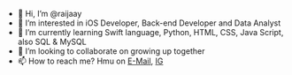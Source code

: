 - 👋 Hi, I’m @raijaay
- 👀 I’m interested in iOS Developer, Back-end Developer and Data Analyst 
- 🌱 I’m currently learning Swift language, Python, HTML, CSS, Java Script, also SQL & MySQL
- 💞️ I’m looking to collaborate on growing up together 
- 📫 How to reach me? Hmu on <a href="mailto: raijaach@gmail.com ">E-Mail</a>, <a href="https://www.instagram.com/raijaay ">IG</a>

<!---
raijaay/MyFirstRepo is a ✨ special ✨ repository because its `README.md` (this file) appears on your GitHub profile.
You can click the Preview link to take a look at your changes.
--->

